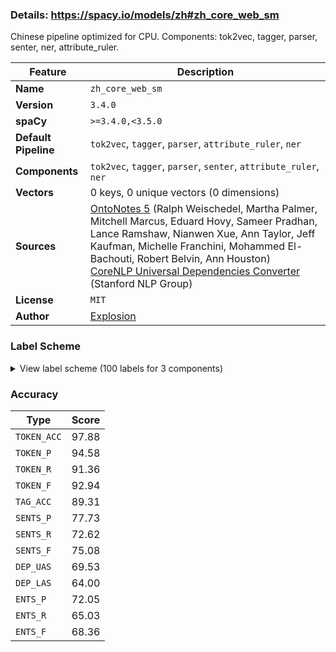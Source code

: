 ### Details: https://spacy.io/models/zh#zh_core_web_sm

Chinese pipeline optimized for CPU. Components: tok2vec, tagger, parser, senter, ner, attribute_ruler.

| Feature | Description |
| --- | --- |
| **Name** | `zh_core_web_sm` |
| **Version** | `3.4.0` |
| **spaCy** | `>=3.4.0,<3.5.0` |
| **Default Pipeline** | `tok2vec`, `tagger`, `parser`, `attribute_ruler`, `ner` |
| **Components** | `tok2vec`, `tagger`, `parser`, `senter`, `attribute_ruler`, `ner` |
| **Vectors** | 0 keys, 0 unique vectors (0 dimensions) |
| **Sources** | [OntoNotes 5](https://catalog.ldc.upenn.edu/LDC2013T19) (Ralph Weischedel, Martha Palmer, Mitchell Marcus, Eduard Hovy, Sameer Pradhan, Lance Ramshaw, Nianwen Xue, Ann Taylor, Jeff Kaufman, Michelle Franchini, Mohammed El-Bachouti, Robert Belvin, Ann Houston)<br />[CoreNLP Universal Dependencies Converter](https://nlp.stanford.edu/software/stanford-dependencies.html) (Stanford NLP Group) |
| **License** | `MIT` |
| **Author** | [Explosion](https://explosion.ai) |

### Label Scheme

<details>

<summary>View label scheme (100 labels for 3 components)</summary>

| Component | Labels |
| --- | --- |
| **`tagger`** | `AD`, `AS`, `BA`, `CC`, `CD`, `CS`, `DEC`, `DEG`, `DER`, `DEV`, `DT`, `ETC`, `FW`, `IJ`, `INF`, `JJ`, `LB`, `LC`, `M`, `MSP`, `NN`, `NR`, `NT`, `OD`, `ON`, `P`, `PN`, `PU`, `SB`, `SP`, `URL`, `VA`, `VC`, `VE`, `VV`, `X`, `_SP` |
| **`parser`** | `ROOT`, `acl`, `advcl:loc`, `advmod`, `advmod:dvp`, `advmod:loc`, `advmod:rcomp`, `amod`, `amod:ordmod`, `appos`, `aux:asp`, `aux:ba`, `aux:modal`, `aux:prtmod`, `auxpass`, `case`, `cc`, `ccomp`, `compound:nn`, `compound:vc`, `conj`, `cop`, `dep`, `det`, `discourse`, `dobj`, `etc`, `mark`, `mark:clf`, `name`, `neg`, `nmod`, `nmod:assmod`, `nmod:poss`, `nmod:prep`, `nmod:range`, `nmod:tmod`, `nmod:topic`, `nsubj`, `nsubj:xsubj`, `nsubjpass`, `nummod`, `parataxis:prnmod`, `punct`, `xcomp` |
| **`ner`** | `CARDINAL`, `DATE`, `EVENT`, `FAC`, `GPE`, `LANGUAGE`, `LAW`, `LOC`, `MONEY`, `NORP`, `ORDINAL`, `ORG`, `PERCENT`, `PERSON`, `PRODUCT`, `QUANTITY`, `TIME`, `WORK_OF_ART` |

</details>

### Accuracy

| Type | Score |
| --- | --- |
| `TOKEN_ACC` | 97.88 |
| `TOKEN_P` | 94.58 |
| `TOKEN_R` | 91.36 |
| `TOKEN_F` | 92.94 |
| `TAG_ACC` | 89.31 |
| `SENTS_P` | 77.73 |
| `SENTS_R` | 72.62 |
| `SENTS_F` | 75.08 |
| `DEP_UAS` | 69.53 |
| `DEP_LAS` | 64.00 |
| `ENTS_P` | 72.05 |
| `ENTS_R` | 65.03 |
| `ENTS_F` | 68.36 |